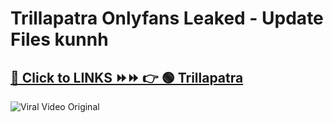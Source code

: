 
 # Trillapatra Onlyfans Leaked - Update Files kunnh

## <h2><a href="https://clipsfans.com/Trillapatra&ref=git">🔗 Click to LINKS ⏩⏩ 👉 🟢 Trillapatra </a></h2>

<a href="https://clipsfans.com/Trillapatra&ref=git" rel="nofollow" data-target="animated-image.originalLink"><img src="https://i.ibb.co.com/xMMVF88/686577567.gif" alt="Viral Video Original" style="max-width: 100%; display: inline-block;" data-target="animated-image.originalImage"></a>

